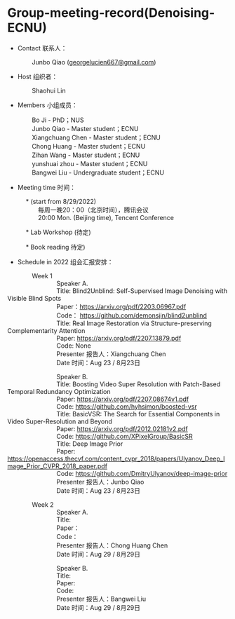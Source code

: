 # Group-meeting-record(Denoising-ECNU)

* Contact 联系人：

&emsp;&emsp;&emsp;&emsp;Junbo Qiao (georgelucien667@gmail.com)

* Host 组织者：

&emsp;&emsp;&emsp;&emsp;Shaohui Lin

* Members 小组成员：

&emsp;&emsp;&emsp;&emsp;Bo Ji - PhD；NUS<br/>
&emsp;&emsp;&emsp;&emsp;Junbo Qiao -  Master student；ECNU<br/>
&emsp;&emsp;&emsp;&emsp;Xiangchuang Chen - Master student；ECNU<br/>
&emsp;&emsp;&emsp;&emsp;Chong Huang - Master student；ECNU<br/>
&emsp;&emsp;&emsp;&emsp;Zihan Wang - Master student；ECNU<br/>
&emsp;&emsp;&emsp;&emsp;yunshuai zhou - Master student；ECNU<br/>
&emsp;&emsp;&emsp;&emsp;Bangwei Liu - Undergraduate student；ECNU<br/>

* Meeting time 时间：

&emsp;&emsp;&emsp;* (start from 8/29/2022)<br/>
&emsp;&emsp;&emsp;&emsp;&emsp;每周一晚20：00（北京时间），腾讯会议<br/>
&emsp;&emsp;&emsp;&emsp;&emsp;20:00 Mon. (Beijing time), Tencent Conference  

&emsp;&emsp;&emsp;* Lab Workshop (待定)<br/>

&emsp;&emsp;&emsp;* Book reading  待定)<br/>


* Schedule in 2022 组会汇报安排：

&emsp;&emsp;&emsp;&emsp;Week 1<br/>
&emsp;&emsp;&emsp;&emsp;&emsp;&emsp;&emsp;&emsp;Speaker A. <br/> 
&emsp;&emsp;&emsp;&emsp;&emsp;&emsp;&emsp;&emsp;Title: Blind2Unblind: Self-Supervised Image Denoising with Visible Blind Spots<br/> 
&emsp;&emsp;&emsp;&emsp;&emsp;&emsp;&emsp;&emsp;Paper：https://arxiv.org/pdf/2203.06967.pdf<br/>
&emsp;&emsp;&emsp;&emsp;&emsp;&emsp;&emsp;&emsp;Code： https://github.com/demonsjin/blind2unblind <br/> 
&emsp;&emsp;&emsp;&emsp;&emsp;&emsp;&emsp;&emsp;Title: Real Image Restoration via Structure-preserving Complementarity Attention<br/>
&emsp;&emsp;&emsp;&emsp;&emsp;&emsp;&emsp;&emsp;Paper: https://arxiv.org/pdf/2207.13879.pdf<br/> 
&emsp;&emsp;&emsp;&emsp;&emsp;&emsp;&emsp;&emsp;Code:  None<br/>
&emsp;&emsp;&emsp;&emsp;&emsp;&emsp;&emsp;&emsp;Presenter 报告人：Xiangchuang Chen <br/>
&emsp;&emsp;&emsp;&emsp;&emsp;&emsp;&emsp;&emsp;Date 时间：Aug 23 / 8月23日


&emsp;&emsp;&emsp;&emsp;&emsp;&emsp;&emsp;&emsp;Speaker B. <br/> 
&emsp;&emsp;&emsp;&emsp;&emsp;&emsp;&emsp;&emsp;Title: Boosting Video Super Resolution with Patch-Based Temporal Redundancy Optimization<br/> 
&emsp;&emsp;&emsp;&emsp;&emsp;&emsp;&emsp;&emsp;Paper: https://arxiv.org/pdf/2207.08674v1.pdf <br/> 
&emsp;&emsp;&emsp;&emsp;&emsp;&emsp;&emsp;&emsp;Code:  https://github.com/hyhsimon/boosted-vsr <br/> 
&emsp;&emsp;&emsp;&emsp;&emsp;&emsp;&emsp;&emsp;Title: BasicVSR: The Search for Essential Components in Video Super-Resolution and Beyond<br/> 
&emsp;&emsp;&emsp;&emsp;&emsp;&emsp;&emsp;&emsp;Paper: https://arxiv.org/pdf/2012.02181v2.pdf <br/> 
&emsp;&emsp;&emsp;&emsp;&emsp;&emsp;&emsp;&emsp;Code:  https://github.com/XPixelGroup/BasicSR <br/> 
&emsp;&emsp;&emsp;&emsp;&emsp;&emsp;&emsp;&emsp;Title: Deep Image Prior<br/> 
&emsp;&emsp;&emsp;&emsp;&emsp;&emsp;&emsp;&emsp;Paper: https://openaccess.thecvf.com/content_cvpr_2018/papers/Ulyanov_Deep_Image_Prior_CVPR_2018_paper.pdf <br/> 
&emsp;&emsp;&emsp;&emsp;&emsp;&emsp;&emsp;&emsp;Code:  https://github.com/DmitryUlyanov/deep-image-prior<br/> 
&emsp;&emsp;&emsp;&emsp;&emsp;&emsp;&emsp;&emsp;Presenter 报告人：Junbo Qiao <br/>
&emsp;&emsp;&emsp;&emsp;&emsp;&emsp;&emsp;&emsp;Date 时间：Aug 23 / 8月23日


&emsp;&emsp;&emsp;&emsp;Week 2<br/>
&emsp;&emsp;&emsp;&emsp;&emsp;&emsp;&emsp;&emsp;Speaker A. <br/> 
&emsp;&emsp;&emsp;&emsp;&emsp;&emsp;&emsp;&emsp;Title: <br/> 
&emsp;&emsp;&emsp;&emsp;&emsp;&emsp;&emsp;&emsp;Paper：<br/>
&emsp;&emsp;&emsp;&emsp;&emsp;&emsp;&emsp;&emsp;Code： <br/> 
&emsp;&emsp;&emsp;&emsp;&emsp;&emsp;&emsp;&emsp;Presenter 报告人：Chong Huang Chen <br/>
&emsp;&emsp;&emsp;&emsp;&emsp;&emsp;&emsp;&emsp;Date 时间：Aug 29 / 8月29日


&emsp;&emsp;&emsp;&emsp;&emsp;&emsp;&emsp;&emsp;Speaker B. <br/> 
&emsp;&emsp;&emsp;&emsp;&emsp;&emsp;&emsp;&emsp;Title: <br/> 
&emsp;&emsp;&emsp;&emsp;&emsp;&emsp;&emsp;&emsp;Paper: <br/> 
&emsp;&emsp;&emsp;&emsp;&emsp;&emsp;&emsp;&emsp;Code:  <br/> 
&emsp;&emsp;&emsp;&emsp;&emsp;&emsp;&emsp;&emsp;Presenter 报告人：Bangwei Liu <br/>
&emsp;&emsp;&emsp;&emsp;&emsp;&emsp;&emsp;&emsp;Date 时间：Aug 29 / 8月29日

